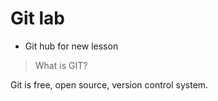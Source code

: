 # Git lab

* Git hub for new lesson

> What is GIT?

Git is free, open source, version control system.

